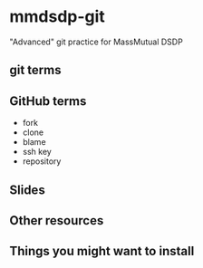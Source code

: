 # mmdsdp-git
"Advanced" git practice for MassMutual DSDP

## git terms

## GitHub terms
* fork
* clone
* blame
* ssh key
* repository

## Slides

## Other resources

## Things you might want to install
